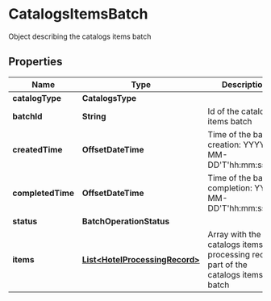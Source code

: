 

# CatalogsItemsBatch

Object describing the catalogs items batch

## Properties

| Name | Type | Description | Notes |
|------------ | ------------- | ------------- | -------------|
|**catalogType** | **CatalogsType** |  |  |
|**batchId** | **String** | Id of the catalogs items batch |  [optional] |
|**createdTime** | **OffsetDateTime** | Time of the batch creation: YYYY-MM-DD&#39;T&#39;hh:mm:ssTZD |  [optional] [readonly] |
|**completedTime** | **OffsetDateTime** | Time of the batch completion: YYYY-MM-DD&#39;T&#39;hh:mm:ssTZD |  [optional] [readonly] |
|**status** | **BatchOperationStatus** |  |  [optional] |
|**items** | [**List&lt;HotelProcessingRecord&gt;**](HotelProcessingRecord.md) | Array with the catalogs items processing records part of the catalogs items batch |  [optional] |



